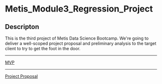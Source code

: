 # Metis_Module3_Regression_Project
## Descripton

This is the third project of Metis Data Science Bootcamp. We're going to deliver a well-scoped project proposal and preliminary analysis to the target client to try to get the foot in the door.

<!--
***

[Presentation Slides](final_presentation.pdf)

[Project Writeup](project_writeup.md)

[Codes](codes/)

***

[Charts](images/)

[Data](data/)

-->
***

[MVP](mvp.md)

***

[Project Proposal](project_proposal.md)

<!--
***

<summary>Bonus</summary>

![](images/2020_data_diagnostic.png)

</details>
-->
